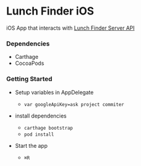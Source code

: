 #  Lunch Finder iOS

iOS App that interacts with [Lunch Finder Server API](https://github.com/iumehara/lunchFinderServer)

### Dependencies
- Carthage
- CocoaPods

### Getting Started
- Setup variables in AppDelegate
    - `var googleApiKey=ask project commiter`

- install dependencies
    - `carthage bootstrap`
    - `pod install`

- Start the app
    - `⌘R` 
